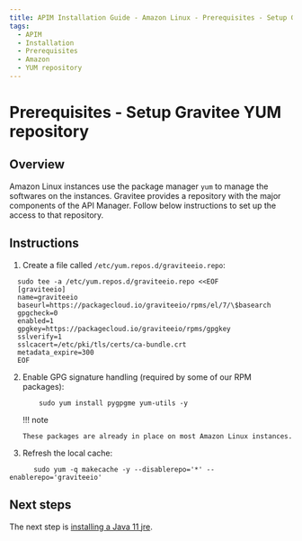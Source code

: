 ```yaml
---
title: APIM Installation Guide - Amazon Linux - Prerequisites - Setup Gravitee YUM repository
tags:
  - APIM
  - Installation
  - Prerequisites
  - Amazon
  - YUM repository
---
```


# Prerequisites - Setup Gravitee YUM repository

## Overview

Amazon Linux instances use the package manager `yum` to manage the softwares on the instances. Gravitee provides a repository with the major components of the API Manager. Follow below instructions to set up the access to that repository.

## Instructions

1.  Create a file called `/etc/yum.repos.d/graviteeio.repo`:

```
  sudo tee -a /etc/yum.repos.d/graviteeio.repo <<EOF
  [graviteeio]
  name=graviteeio
  baseurl=https://packagecloud.io/graviteeio/rpms/el/7/\$basearch
  gpgcheck=0
  enabled=1
  gpgkey=https://packagecloud.io/graviteeio/rpms/gpgkey
  sslverify=1
  sslcacert=/etc/pki/tls/certs/ca-bundle.crt
  metadata_expire=300
  EOF
```

2.  Enable GPG signature handling (required by some of our RPM
    packages):

    ```
        sudo yum install pygpgme yum-utils -y
    ```

    !!! note

        These packages are already in place on most Amazon Linux instances.

3.  Refresh the local cache:

  ```
        sudo yum -q makecache -y --disablerepo='*' --enablerepo='graviteeio'
  ```

## Next steps

The next step is [installing a Java 11 jre](installation-guide-amazon-prerequisite-java.md).

